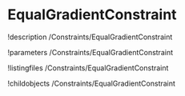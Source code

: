 <!-- MOOSE Documentation Stub: Remove this when content is added. -->

# EqualGradientConstraint
!description /Constraints/EqualGradientConstraint

!parameters /Constraints/EqualGradientConstraint

!listingfiles /Constraints/EqualGradientConstraint

!childobjects /Constraints/EqualGradientConstraint
